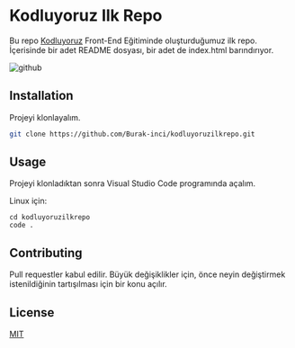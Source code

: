 # Kodluyoruz Ilk Repo

Bu repo [Kodluyoruz](https://kodluyoruz.org/) Front-End Eğitiminde oluşturduğumuz ilk repo. İçerisinde bir adet README dosyası, bir adet de index.html barındırıyor.

![github](/kodluyoruzilkrepo/figures/github.png)

## Installation

Projeyi klonlayalım.

```bash
git clone https://github.com/Burak-inci/kodluyoruzilkrepo.git
```

## Usage 

Projeyi klonladıktan sonra Visual Studio Code programında açalım.

Linux için:
```linux
cd kodluyoruzilkrepo
code .
```

## Contributing
Pull requestler kabul edilir. Büyük değişiklikler için, önce neyin değiştirmek istenildiğinin tartışılması için bir konu açılır.

## License
[MIT](https://choosealicense.com/licenses/mit/)